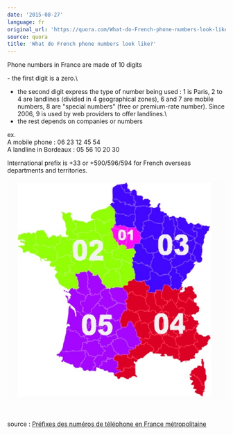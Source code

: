 ```yaml
---
date: '2015-08-27'
language: fr
original_url: 'https://quora.com/What-do-French-phone-numbers-look-like/answer/Clément-Renaud'
source: quora
title: 'What do French phone numbers look like?'
---
```


Phone numbers in France are made of 10 digits

\- the first digit is a zero.\
- the second digit express the type of number being used : 1 is Paris, 2
to 4 are landlines (divided in 4 geographical zones), 6 and 7 are mobile
numbers, 8 are \"special numbers\" (free or premium-rate number). Since
2006, 9 is used by web providers to offer landlines.\
- the rest depends on companies or numbers

ex.\
A mobile phone : 06 23 12 45 54\
A landline in Bordeaux : 05 56 10 20 30

International prefix is +33 or +590/596/594 for French overseas
departments and territories.

![](/img/quora/main-qimg-e3e1539ef8fa16bc2eb09fe8e209ff35-c.png)

​

source : [Préfixes des numéros de téléphone en France
métropolitaine](http://www.commentcamarche.net/faq/29005-prefixes-des-numeros-de-telephone-en-france-metropolitaine)

